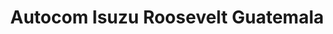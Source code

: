 ---
title: "Autocom Isuzu Roosevelt Guatemala"
url: /mixco/autocom-isuzu-roosevelt-guatemala/
shop: coche
---